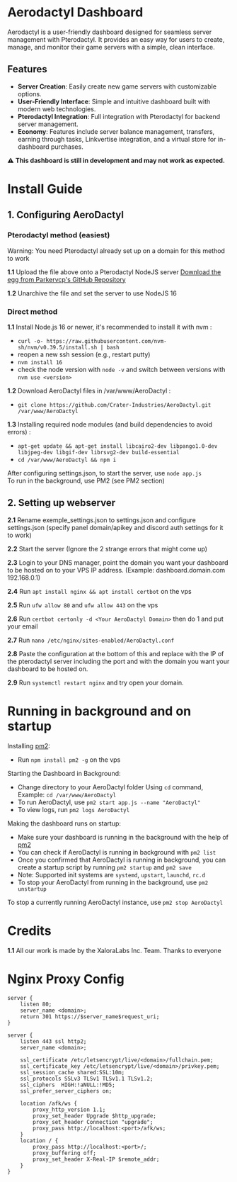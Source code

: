 # Aerodactyl Dashboard

Aerodactyl is a user-friendly dashboard designed for seamless server management with Pterodactyl. It provides an easy way for users to create, manage, and monitor their game servers with a simple, clean interface.

## Features

- **Server Creation**: Easily create new game servers with customizable options.
- **User-Friendly Interface**: Simple and intuitive dashboard built with modern web technologies.
- **Pterodactyl Integration**: Full integration with Pterodactyl for backend server management.
- **Economy**: Features include server balance management, transfers, earning through tasks, Linkvertise integration, and a virtual store for in-dashboard purchases.

⚠️ **This dashboard is still in development and may not work as expected.**

# Install Guide

## 1. Configuring AeroDactyl

### Pterodactyl method (easiest)

Warning: You need Pterodactyl already set up on a domain for this method to work

<strong>1.1</strong> Upload the file above onto a Pterodactyl NodeJS server [Download the egg from Parkervcp's GitHub Repository](https://github.com/parkervcp/eggs/blob/master/generic/nodejs/egg-node-js-generic.json)

<strong>1.2</strong> Unarchive the file and set the server to use NodeJS 16

### Direct method

<strong>1.1</strong> Install Node.js 16 or newer, it's recommended to install it with nvm :

- `curl -o- https://raw.githubusercontent.com/nvm-sh/nvm/v0.39.5/install.sh | bash`
- reopen a new ssh session (e.g., restart putty)
- `nvm install 16`
- check the node version with `node -v` and switch between versions with `nvm use <version>`

<strong>1.2</strong> Download AeroDactyl files in /var/www/AeroDactyl :

- `git clone https://github.com/Crater-Industries/AeroDactyl.git /var/www/AeroDactyl`

<strong>1.3</strong> Installing required node modules (and build dependencies to avoid errors) :

- `apt-get update && apt-get install libcairo2-dev libpango1.0-dev libjpeg-dev libgif-dev librsvg2-dev build-essential`
- `cd /var/www/AeroDactyl && npm i`

After configuring settings.json, to start the server, use `node app.js`</br>
To run in the background, use PM2 (see PM2 section)</br>

## 2. Setting up webserver

<strong>2.1</strong> Rename exemple_settings.json to settings.json and configure settings.json (specify panel domain/apikey and discord auth settings for it to work)

<strong>2.2</strong> Start the server (Ignore the 2 strange errors that might come up)

<strong>2.3</strong> Login to your DNS manager, point the domain you want your dashboard to be hosted on to your VPS IP address. (Example: dashboard.domain.com 192.168.0.1)

<strong>2.4</strong> Run `apt install nginx && apt install certbot` on the vps

<strong>2.5</strong> Run `ufw allow 80` and `ufw allow 443` on the vps

<strong>2.6</strong> Run `certbot certonly -d <Your AeroDactyl Domain>` then do 1 and put your email

<strong>2.7</strong> Run `nano /etc/nginx/sites-enabled/AeroDactyl.conf`

<strong>2.8</strong> Paste the configuration at the bottom of this and replace with the IP of the pterodactyl server including the port and with the domain you want your dashboard to be hosted on.

<strong>2.9</strong> Run `systemctl restart nginx` and try open your domain.

# Running in background and on startup
Installing [pm2](https://github.com/Unitech/pm2):
- Run `npm install pm2 -g` on the vps

Starting the Dashboard in Background:
- Change directory to your AeroDactyl folder Using `cd` command, Example: `cd /var/www/AeroDactyl` 
- To run AeroDactyl, use `pm2 start app.js --name "AeroDactyl"`
- To view logs, run `pm2 logs AeroDactyl`

Making the dashboard runs on startup:
- Make sure your dashboard is running in the background with the help of [pm2](https://github.com/Unitech/pm2)
- You can check if AeroDactyl is running in background with `pm2 list`
- Once you confirmed that AeroDactyl is running in background, you can create a startup script by running `pm2 startup` and `pm2 save`
- Note: Supported init systems are `systemd`, `upstart`, `launchd`, `rc.d`
- To stop your AeroDactyl from running in the background, use `pm2 unstartup`

To stop a currently running AeroDactyl instance, use `pm2 stop AeroDactyl`

# Credits
<strong>1.1</strong> All our work is made by the XaloraLabs Inc. Team. Thanks to everyone

# Nginx Proxy Config

```Nginx
server {
    listen 80;
    server_name <domain>;
    return 301 https://$server_name$request_uri;
}

server {
    listen 443 ssl http2;
    server_name <domain>;

    ssl_certificate /etc/letsencrypt/live/<domain>/fullchain.pem;
    ssl_certificate_key /etc/letsencrypt/live/<domain>/privkey.pem;
    ssl_session_cache shared:SSL:10m;
    ssl_protocols SSLv3 TLSv1 TLSv1.1 TLSv1.2;
    ssl_ciphers  HIGH:!aNULL:!MD5;
    ssl_prefer_server_ciphers on;

    location /afk/ws {
        proxy_http_version 1.1;
        proxy_set_header Upgrade $http_upgrade;
        proxy_set_header Connection "upgrade";
        proxy_pass http://localhost:<port>/afk/ws;
    }
    location / {
        proxy_pass http://localhost:<port>/;
        proxy_buffering off;
        proxy_set_header X-Real-IP $remote_addr;
    }
}
